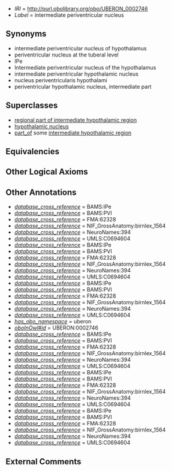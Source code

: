  * *IRI* = http://purl.obolibrary.org/obo/UBERON_0002746
 * *Label* = intermediate periventricular nucleus

## Synonyms

 * intermediate periventricular nucleus of hypothalamus
 * periventricular nucleus at the tuberal level
 * IPe
 * Intermediate periventricular nucleus of the hypothalamus
 * intermediate periventricular hypothalamic nucleus
 * nucleus periventricularis hypothalami
 * periventricular hypothalamic nucleus, intermediate part

## Superclasses

 * [regional part of intermediate hypothalamic region](../../UBERON/51/UBERON_0002951.md)
 * [hypothalamic nucleus](../../UBERON/68/UBERON_0006568.md)
 * [part_of](../../BFO/50/BFO_0000050.md) some [intermediate hypothalamic region](../../UBERON/55/UBERON_0002555.md)

## Equivalencies


## Other Logical Axioms


## Other Annotations

 * *[database_cross_reference](../../ef/oboInOwl#hasDbXref.md)* = BAMS:IPe
 * *[database_cross_reference](../../ef/oboInOwl#hasDbXref.md)* = BAMS:PVI
 * *[database_cross_reference](../../ef/oboInOwl#hasDbXref.md)* = FMA:62328
 * *[database_cross_reference](../../ef/oboInOwl#hasDbXref.md)* = NIF_GrossAnatomy:birnlex_1564
 * *[database_cross_reference](../../ef/oboInOwl#hasDbXref.md)* = NeuroNames:394
 * *[database_cross_reference](../../ef/oboInOwl#hasDbXref.md)* = UMLS:C0694604
 * *[database_cross_reference](../../ef/oboInOwl#hasDbXref.md)* = BAMS:IPe
 * *[database_cross_reference](../../ef/oboInOwl#hasDbXref.md)* = BAMS:PVI
 * *[database_cross_reference](../../ef/oboInOwl#hasDbXref.md)* = FMA:62328
 * *[database_cross_reference](../../ef/oboInOwl#hasDbXref.md)* = NIF_GrossAnatomy:birnlex_1564
 * *[database_cross_reference](../../ef/oboInOwl#hasDbXref.md)* = NeuroNames:394
 * *[database_cross_reference](../../ef/oboInOwl#hasDbXref.md)* = UMLS:C0694604
 * *[database_cross_reference](../../ef/oboInOwl#hasDbXref.md)* = BAMS:IPe
 * *[database_cross_reference](../../ef/oboInOwl#hasDbXref.md)* = BAMS:PVI
 * *[database_cross_reference](../../ef/oboInOwl#hasDbXref.md)* = FMA:62328
 * *[database_cross_reference](../../ef/oboInOwl#hasDbXref.md)* = NIF_GrossAnatomy:birnlex_1564
 * *[database_cross_reference](../../ef/oboInOwl#hasDbXref.md)* = NeuroNames:394
 * *[database_cross_reference](../../ef/oboInOwl#hasDbXref.md)* = UMLS:C0694604
 * *[has_obo_namespace](../../ce/oboInOwl#hasOBONamespace.md)* = uberon
 * *[oboInOwl#id](../../id/oboInOwl#id.md)* = UBERON:0002746
 * *[database_cross_reference](../../ef/oboInOwl#hasDbXref.md)* = BAMS:IPe
 * *[database_cross_reference](../../ef/oboInOwl#hasDbXref.md)* = BAMS:PVI
 * *[database_cross_reference](../../ef/oboInOwl#hasDbXref.md)* = FMA:62328
 * *[database_cross_reference](../../ef/oboInOwl#hasDbXref.md)* = NIF_GrossAnatomy:birnlex_1564
 * *[database_cross_reference](../../ef/oboInOwl#hasDbXref.md)* = NeuroNames:394
 * *[database_cross_reference](../../ef/oboInOwl#hasDbXref.md)* = UMLS:C0694604
 * *[database_cross_reference](../../ef/oboInOwl#hasDbXref.md)* = BAMS:IPe
 * *[database_cross_reference](../../ef/oboInOwl#hasDbXref.md)* = BAMS:PVI
 * *[database_cross_reference](../../ef/oboInOwl#hasDbXref.md)* = FMA:62328
 * *[database_cross_reference](../../ef/oboInOwl#hasDbXref.md)* = NIF_GrossAnatomy:birnlex_1564
 * *[database_cross_reference](../../ef/oboInOwl#hasDbXref.md)* = NeuroNames:394
 * *[database_cross_reference](../../ef/oboInOwl#hasDbXref.md)* = UMLS:C0694604
 * *[database_cross_reference](../../ef/oboInOwl#hasDbXref.md)* = BAMS:IPe
 * *[database_cross_reference](../../ef/oboInOwl#hasDbXref.md)* = BAMS:PVI
 * *[database_cross_reference](../../ef/oboInOwl#hasDbXref.md)* = FMA:62328
 * *[database_cross_reference](../../ef/oboInOwl#hasDbXref.md)* = NIF_GrossAnatomy:birnlex_1564
 * *[database_cross_reference](../../ef/oboInOwl#hasDbXref.md)* = NeuroNames:394
 * *[database_cross_reference](../../ef/oboInOwl#hasDbXref.md)* = UMLS:C0694604

## External Comments


